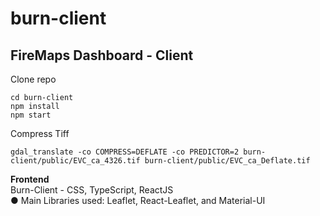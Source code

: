 # burn-client
## FireMaps Dashboard - Client
Clone repo
```
cd burn-client
npm install
npm start
```

Compress Tiff
```
gdal_translate -co COMPRESS=DEFLATE -co PREDICTOR=2 burn-client/public/EVC_ca_4326.tif burn-client/public/EVC_ca_Deflate.tif
```



<b>Frontend</b>
<br>Burn-Client - CSS, TypeScript, ReactJS<br>
● 	Main Libraries used: Leaflet, React-Leaflet, and Material-UI
